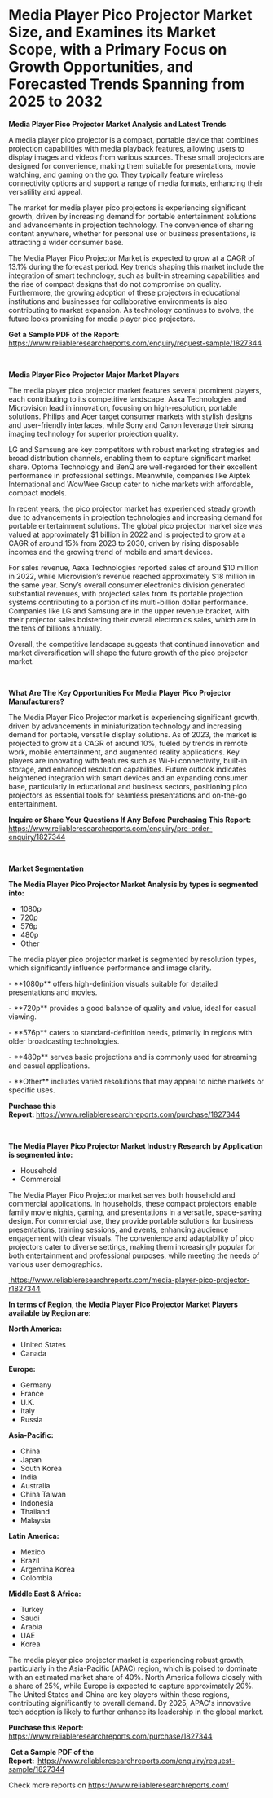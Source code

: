 <p><h1>Media Player Pico Projector Market Size, and Examines its Market Scope, with a Primary Focus on Growth Opportunities, and Forecasted Trends Spanning from 2025 to 2032</h1></p><p><strong>Media Player Pico Projector Market Analysis and Latest Trends</strong></p>
<p><p>A media player pico projector is a compact, portable device that combines projection capabilities with media playback features, allowing users to display images and videos from various sources. These small projectors are designed for convenience, making them suitable for presentations, movie watching, and gaming on the go. They typically feature wireless connectivity options and support a range of media formats, enhancing their versatility and appeal.</p><p>The market for media player pico projectors is experiencing significant growth, driven by increasing demand for portable entertainment solutions and advancements in projection technology. The convenience of sharing content anywhere, whether for personal use or business presentations, is attracting a wider consumer base. </p><p>The Media Player Pico Projector Market is expected to grow at a CAGR of 13.1% during the forecast period. Key trends shaping this market include the integration of smart technology, such as built-in streaming capabilities and the rise of compact designs that do not compromise on quality. Furthermore, the growing adoption of these projectors in educational institutions and businesses for collaborative environments is also contributing to market expansion. As technology continues to evolve, the future looks promising for media player pico projectors.</p></p>
<p><strong>Get a Sample PDF of the Report:&nbsp;</strong> <a href="https://www.reliableresearchreports.com/enquiry/request-sample/1827344?utm_campaign=2119&utm_medium=2&utm_source=Github&utm_content=ia&utm_term=13022025&utm_id=media-player-pico-projector">https://www.reliableresearchreports.com/enquiry/request-sample/1827344</a></p>
<p>&nbsp;</p>
<p><strong>Media Player Pico Projector Major Market Players</strong></p>
<p><p>The media player pico projector market features several prominent players, each contributing to its competitive landscape. Aaxa Technologies and Microvision lead in innovation, focusing on high-resolution, portable solutions. Philips and Acer target consumer markets with stylish designs and user-friendly interfaces, while Sony and Canon leverage their strong imaging technology for superior projection quality.</p><p>LG and Samsung are key competitors with robust marketing strategies and broad distribution channels, enabling them to capture significant market share. Optoma Technology and BenQ are well-regarded for their excellent performance in professional settings. Meanwhile, companies like Aiptek International and WowWee Group cater to niche markets with affordable, compact models.</p><p>In recent years, the pico projector market has experienced steady growth due to advancements in projection technologies and increasing demand for portable entertainment solutions. The global pico projector market size was valued at approximately $1 billion in 2022 and is projected to grow at a CAGR of around 15% from 2023 to 2030, driven by rising disposable incomes and the growing trend of mobile and smart devices.</p><p>For sales revenue, Aaxa Technologies reported sales of around $10 million in 2022, while Microvision’s revenue reached approximately $18 million in the same year. Sony’s overall consumer electronics division generated substantial revenues, with projected sales from its portable projection systems contributing to a portion of its multi-billion dollar performance. Companies like LG and Samsung are in the upper revenue bracket, with their projector sales bolstering their overall electronics sales, which are in the tens of billions annually. </p><p>Overall, the competitive landscape suggests that continued innovation and market diversification will shape the future growth of the pico projector market.</p></p>
<p>&nbsp;</p>
<p><strong>What Are The Key Opportunities For Media Player Pico Projector Manufacturers?</strong></p>
<p><p>The Media Player Pico Projector market is experiencing significant growth, driven by advancements in miniaturization technology and increasing demand for portable, versatile display solutions. As of 2023, the market is projected to grow at a CAGR of around 10%, fueled by trends in remote work, mobile entertainment, and augmented reality applications. Key players are innovating with features such as Wi-Fi connectivity, built-in storage, and enhanced resolution capabilities. Future outlook indicates heightened integration with smart devices and an expanding consumer base, particularly in educational and business sectors, positioning pico projectors as essential tools for seamless presentations and on-the-go entertainment.</p></p>
<p><strong>Inquire or Share Your Questions If Any Before Purchasing This Report:</strong> <a href="https://www.reliableresearchreports.com/enquiry/pre-order-enquiry/1827344?utm_campaign=2119&utm_medium=2&utm_source=Github&utm_content=ia&utm_term=13022025&utm_id=media-player-pico-projector">https://www.reliableresearchreports.com/enquiry/pre-order-enquiry/1827344</a></p>
<p>&nbsp;</p>
<p><strong>Market Segmentation</strong></p>
<p><strong>The Media Player Pico Projector Market Analysis by types is segmented into:</strong></p>
<p><ul><li>1080p</li><li>720p</li><li>576p</li><li>480p</li><li>Other</li></ul></p>
<p><p>The media player pico projector market is segmented by resolution types, which significantly influence performance and image clarity. </p><p>- **1080p** offers high-definition visuals suitable for detailed presentations and movies.</p><p>- **720p** provides a good balance of quality and value, ideal for casual viewing.</p><p>- **576p** caters to standard-definition needs, primarily in regions with older broadcasting technologies.</p><p>- **480p** serves basic projections and is commonly used for streaming and casual applications.</p><p>- **Other** includes varied resolutions that may appeal to niche markets or specific uses.</p></p>
<p><strong>Purchase this Report:&nbsp;</strong><a href="https://www.reliableresearchreports.com/purchase/1827344?utm_campaign=2119&utm_medium=2&utm_source=Github&utm_content=ia&utm_term=13022025&utm_id=media-player-pico-projector">https://www.reliableresearchreports.com/purchase/1827344</a></p>
<p>&nbsp;</p>
<p><strong>The Media Player Pico Projector Market Industry Research by Application is segmented into:</strong></p>
<p><ul><li>Household</li><li>Commercial</li></ul></p>
<p><p>The Media Player Pico Projector market serves both household and commercial applications. In households, these compact projectors enable family movie nights, gaming, and presentations in a versatile, space-saving design. For commercial use, they provide portable solutions for business presentations, training sessions, and events, enhancing audience engagement with clear visuals. The convenience and adaptability of pico projectors cater to diverse settings, making them increasingly popular for both entertainment and professional purposes, while meeting the needs of various user demographics.</p></p>
<p><a href="https://www.reliableresearchreports.com/media-player-pico-projector-r1827344?utm_campaign=2119&utm_medium=2&utm_source=Github&utm_content=ia&utm_term=13022025&utm_id=media-player-pico-projector">&nbsp;https://www.reliableresearchreports.com/media-player-pico-projector-r1827344</a></p>
<p><strong>In terms of Region, the Media Player Pico Projector Market Players available by Region are:</strong></p>
<p>
    <p> <strong> North America: </strong>
        <ul>
            <li>United States</li>
            <li>Canada</li>
        </ul>
        </p> 
    <p> <strong> Europe: </strong>
        <ul>
            <li>Germany</li>
            <li>France</li>
            <li>U.K.</li>
            <li>Italy</li>
            <li>Russia</li>
        </ul>
        </p> 
    <p> <strong> Asia-Pacific: </strong>
        <ul>
            <li>China</li>
            <li>Japan</li>
            <li>South Korea</li>
            <li>India</li>
            <li>Australia</li>
            <li>China Taiwan</li>
            <li>Indonesia</li>
            <li>Thailand</li>
            <li>Malaysia</li>
        </ul>
        </p> 
    <p> <strong> Latin America: </strong>
        <ul>
            <li>Mexico</li>
            <li>Brazil</li>
            <li>Argentina Korea</li>
            <li>Colombia</li>
        </ul>
        </p> 
    <p> <strong> Middle East & Africa: </strong>
        <ul>
            <li>Turkey</li>
            <li>Saudi</li>
            <li>Arabia</li>
            <li>UAE</li>
            <li>Korea</li>
        </ul>
    </p>
    </p>
<p><p>The media player pico projector market is experiencing robust growth, particularly in the Asia-Pacific (APAC) region, which is poised to dominate with an estimated market share of 40%. North America follows closely with a share of 25%, while Europe is expected to capture approximately 20%. The United States and China are key players within these regions, contributing significantly to overall demand. By 2025, APAC's innovative tech adoption is likely to further enhance its leadership in the global market.</p></p>
<p><strong>Purchase this Report: </strong><a href="https://www.reliableresearchreports.com/purchase/1827344?utm_campaign=2119&utm_medium=2&utm_source=Github&utm_content=ia&utm_term=13022025&utm_id=media-player-pico-projector">https://www.reliableresearchreports.com/purchase/1827344</a></p>
<p>&nbsp;<strong>Get a Sample PDF of the Report:&nbsp;&nbsp;</strong><a href="https://www.reliableresearchreports.com/enquiry/request-sample/1827344?utm_campaign=2119&utm_medium=2&utm_source=Github&utm_content=ia&utm_term=13022025&utm_id=media-player-pico-projector">https://www.reliableresearchreports.com/enquiry/request-sample/1827344</a></p>
<p><strong></strong></p>
<p>Check more reports on <a href="https://www.reliableresearchreports.com/?utm_campaign=2119&utm_medium=2&utm_source=Github&utm_content=ia&utm_term=13022025&utm_id=media-player-pico-projector">https://www.reliableresearchreports.com/</a></p>